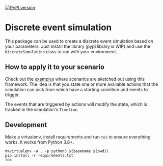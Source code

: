 [![PyPI version](https://badge.fury.io/py/discrete-event-simulation.svg)](https://badge.fury.io/py/discrete-event-simulation)
# Discrete event simulation

This package can be used to create a discrete event simulation based on your parameters. Just install the library (pypi library is WIP) and use
the `DiscreteSimulation` class to run with your environment.

## How to apply it to your scenario

Check out the [examples](https://github.com/AlexanderGrooff/discrete-event-simulation/tree/master/examples) where scenarios are sketched out using this framework.
The idea is that you state one or more available actions that the simulation can pick from which have a starting condition and events to trigger.

The events that are triggered by actions will modify the state, which is tracked in the simulation's `Timeline`.

## Development

Make a virtualenv, install requirements and run `tox` to ensure everything works. It works from Python 3.8+.

```
mkvirtualenv -a . -p python3 $(basename $(pwd))
pip install -r requirements.txt
tox
```
